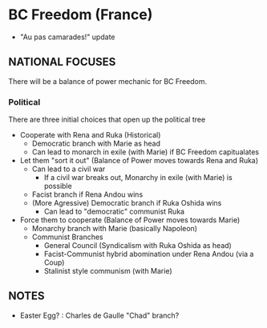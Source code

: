 # BC Freedom (France)
- "Au pas camarades!" update

## NATIONAL FOCUSES
There will be a balance of power mechanic for BC Freedom.
### Political
There are three initial choices that open up the political tree
- Cooperate with Rena and Ruka (Historical)
    - Democratic branch with Marie as head
    - Can lead to monarch in exile (with Marie) if BC Freedom capitualates
- Let them "sort it out" (Balance of Power moves towards Rena and Ruka)
    - Can lead to a civil war
        - If a civil war breaks out, Monarchy in exile (with Marie) is possible
    - Facist branch if Rena Andou wins
    - (More Agressive) Democratic branch if Ruka Oshida wins
        - Can lead to "democratic" communist Ruka
- Force them to cooperate (Balance of Power moves towards Marie)
    - Monarchy branch with Marie (basically Napoleon)
    - Communist Branches
        - General Council (Syndicalism with Ruka Oshida as head)
        - Facist-Communist hybrid abomination under Rena Andou (via a Coup)
        - Stalinist style communism (with Marie)



## NOTES
- Easter Egg? : Charles de Gaulle "Chad" branch?


